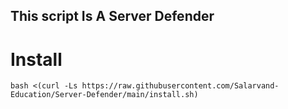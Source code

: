 ## This script Is A Server Defender



# Install


```bash <(curl -Ls https://raw.githubusercontent.com/Salarvand-Education/Server-Defender/main/install.sh) ```
